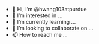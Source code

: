 - 👋 Hi, I’m @hwang103atpurdue
- 👀 I’m interested in ...
- 🌱 I’m currently learning ...
- 💞️ I’m looking to collaborate on ...
- 📫 How to reach me ...

<!---
hwang103atpurdue/hwang103atpurdue is a ✨ special ✨ repository because its `README.md` (this file) appears on your GitHub profile.
You can click the Preview link to take a look at your changes.
--->
